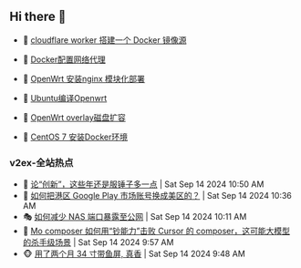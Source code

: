 ## Hi there 👋

<!--
**dkyg666/dkyg666** is a ✨ _special_ ✨ repository because its `README.md` (this file) appears on your GitHub profile.

Here are some ideas to get you started:

- 🔭 I’m currently working on ...
- 🌱 I’m currently learning ...
- 👯 I’m looking to collaborate on ...
- 🤔 I’m looking for help with ...
- 💬 Ask me about ...
- 📫 How to reach me: ...
- 😄 Pronouns: ...
- ⚡ Fun fact: ...
-->

<!-- BLOG-POST-LIST:START -->
- 🦩 [cloudflare worker 搭建一个 Docker 镜像源](http://blog.1996099.xyz/archives/cloudflare-worker-da-jian-yi-ge-docker-jing-xiang-zhan) 

- 🚦 [Docker配置网络代理](http://blog.1996099.xyz/archives/dockerpei-zhi-wang-luo-dai-li) 

- 🫶 [OpenWrt 安装nginx 模块化部署](http://blog.1996099.xyz/archives/openwrt-an-zhuang-nginx-mo-kuai-hua-bu-shu) 

- 🦄 [Ubuntu编译Openwrt](http://blog.1996099.xyz/archives/ubuntuzi-bian-yi-openwrt) 

- 🐻 [OpenWrt overlay磁盘扩容](http://blog.1996099.xyz/archives/openwrt-overlay) 

- 🤖 [CentOS 7 安装Docker环境](http://blog.1996099.xyz/archives/centos-docker) 
<!-- BLOG-POST-LIST:END -->

### v2ex-全站热点
<!-- v2ex:START -->
- 🥸 [论“创新”，这些年还是服锤子多一点](https://www.v2ex.com/t/1073077#reply3) | Sat Sep 14 2024 10:50 AM
- 🤗 [如何把港区 Google Play 市场账号换成美区的？](https://www.v2ex.com/t/1073075#reply0) | Sat Sep 14 2024 10:36 AM
- 🎭 [如何减少 NAS 端口暴露至公网](https://www.v2ex.com/t/1073068#reply17) | Sat Sep 14 2024 10:11 AM
- 🥷 [Mo composer 如何用“钞能力”击败 Cursor 的 composer，这可能大模型的杀手级场景](https://www.v2ex.com/t/1073065#reply2) | Sat Sep 14 2024 9:57 AM
- 🐵 [用了两个月 34 寸带鱼屏, 真香](https://www.v2ex.com/t/1073058#reply0) | Sat Sep 14 2024 9:48 AM<!-- v2ex:END -->

